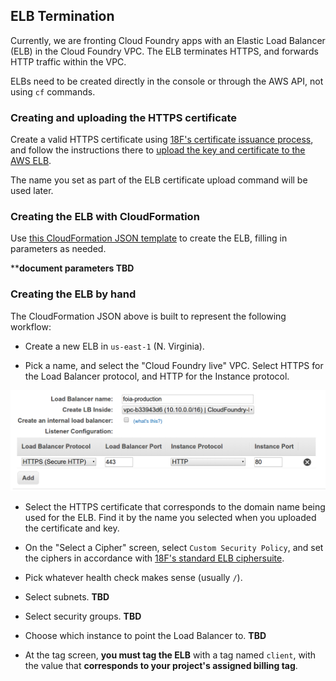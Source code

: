 ## ELB Termination

Currently, we are fronting Cloud Foundry apps with an Elastic Load Balancer (ELB) in the Cloud Foundry VPC. The ELB terminates HTTPS, and forwards HTTP traffic within the VPC.

ELBs need to be created directly in the console or through the AWS API, not using `cf` commands.

### Creating and uploading the HTTPS certificate

Create a valid HTTPS certificate using [18F's certificate issuance process](https://github.com/18F/tls-standards/tree/master/certificates), and follow the instructions there to [upload the key and certificate to the AWS ELB](https://github.com/18F/tls-standards/tree/master/certificates#in-an-elb).

The name you set as part of the ELB certificate upload command will be used later.

### Creating the ELB with CloudFormation

Use [this CloudFormation JSON template](https://github.com/18F/cloud-foundry-manifests/blob/master/provisioning/elb.json) to create the ELB, filling in parameters as needed.

**__document parameters TBD__

### Creating the ELB by hand

The CloudFormation JSON above is built to represent the following workflow:

* Create a new ELB in `us-east-1` (N. Virginia).

* Pick a name, and select the "Cloud Foundry live" VPC. Select HTTPS for the Load Balancer protocol, and HTTP for the Instance protocol.

![creating the elb](../images/elb-init.png)

* Select the HTTPS certificate that corresponds to the domain name being used for the ELB. Find it by the name you selected when you uploaded the certificate and key.

* On the "Select a Cipher" screen, select `Custom Security Policy`, and set the ciphers in accordance with [18F's standard ELB ciphersuite](https://github.com/18F/tls-standards/blob/master/configuration/elb.md#ssl-ciphers).

* Pick whatever health check makes sense (usually `/`).

* Select subnets. **__TBD__**

* Select security groups. **__TBD__**

* Choose which instance to point the Load Balancer to. **__TBD__**

* At the tag screen, **you must tag the ELB** with a tag named `client`, with the value that **corresponds to your project's assigned billing tag**.
